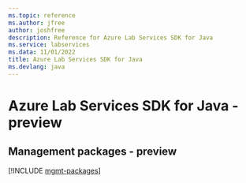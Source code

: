 ```yaml
---
ms.topic: reference
ms.author: jfree
author: joshfree
description: Reference for Azure Lab Services SDK for Java
ms.service: labservices
ms.data: 11/01/2022
title: Azure Lab Services SDK for Java
ms.devlang: java
---
```

# Azure Lab Services SDK for Java - preview

## Management packages - preview
[!INCLUDE [mgmt-packages](lab-services-mgmt-index.md)]